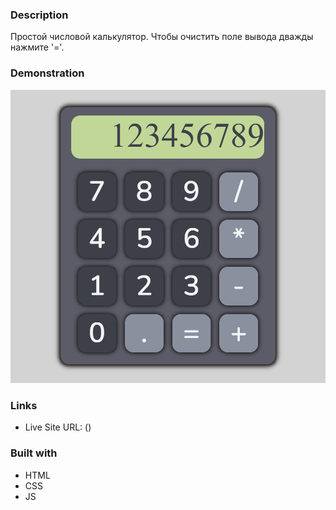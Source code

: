 ### Description

Простой числовой калькулятор. Чтобы очистить поле вывода дважды нажмите '='.

### Demonstration

![](./asssets/screen.jpg)

### Links

- Live Site URL: ()

### Built with

- HTML
- CSS 
- JS
